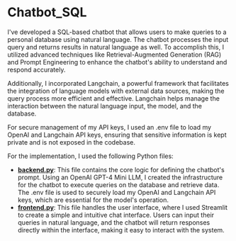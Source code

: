 # Chatbot_SQL
I've developed a SQL-based chatbot that allows users to make queries to a personal database using natural language. The chatbot processes the input query and returns results in natural language as well. To accomplish this, I utilized advanced techniques like Retrieval-Augmented Generation (RAG) and Prompt Engineering to enhance the chatbot's ability to understand and respond accurately.

Additionally, I incorporated Langchain, a powerful framework that facilitates the integration of language models with external data sources, making the query process more efficient and effective. Langchain helps manage the interaction between the natural language input, the model, and the database.

For secure management of my API keys, I used an .env file to load my OpenAI and Langchain API keys, ensuring that sensitive information is kept private and is not exposed in the codebase.

For the implementation, I used the following Python files:

- **[backend.py](https://github.com/cuaudrup/Chatbot_SQL/blob/main/backend.py)**: This file contains the core logic for defining the chatbot's prompt. Using an OpenAI GPT-4 Mini LLM, I created the infrastructure for the chatbot to execute queries on the database and retrieve data. The .env file is used to securely load my OpenAI and Langchain API keys, which are essential for the model's operation.
- **[frontend.py](https://github.com/tu_usuario/cuaudrup/Chatbot_SQL/main/frontend.py)**: This file handles the user interface, where I used Streamlit to create a simple and intuitive chat interface. Users can input their queries in natural language, and the chatbot will return responses directly within the interface, making it easy to interact with the system.
